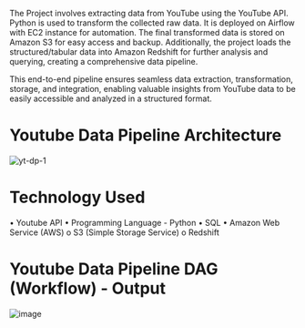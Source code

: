 The Project involves extracting data from YouTube using the YouTube API. Python is used to transform the collected raw data. It is deployed on Airflow with EC2 instance for automation. The final transformed data is stored on Amazon S3 for easy access and backup. Additionally, the project loads the structured/tabular data into Amazon Redshift for further analysis and querying, creating a comprehensive data pipeline.

This end-to-end pipeline ensures seamless data extraction, transformation, storage, and integration, enabling valuable insights from YouTube data to be easily accessible and analyzed in a structured format.

# Youtube Data Pipeline Architecture
![yt-dp-1](https://github.com/riti215/Youtube_Data_Pipeline/assets/57587827/ef0732a1-605d-478e-af65-5a84d540a6a7)

# Technology Used
•	Youtube API
•	Programming Language - Python
•	SQL
•	Amazon Web Service (AWS)
  o	S3 (Simple Storage Service)
  o	Redshift


# Youtube Data Pipeline DAG (Workflow) - Output
![image](https://github.com/riti215/Youtube_Data_Pipeline/assets/57587827/9e18f305-2796-4ed5-bfe5-8d29f9e7064b)
